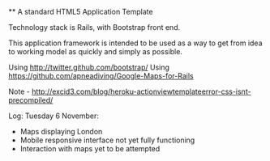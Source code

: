 ** A standard HTML5 Application Template

Technology stack is Rails, with Bootstrap front end.

This application framework is intended to be used as a way to get from idea to working model as quickly and simply as possible.

Using http://twitter.github.com/bootstrap/
Using https://github.com/apneadiving/Google-Maps-for-Rails

Note - http://excid3.com/blog/heroku-actionviewtemplateerror-css-isnt-precompiled/

Log:
Tuesday 6 November:
- Maps displaying London
- Mobile responsive interface not yet fully functioning
- Interaction with maps yet to be attempted
